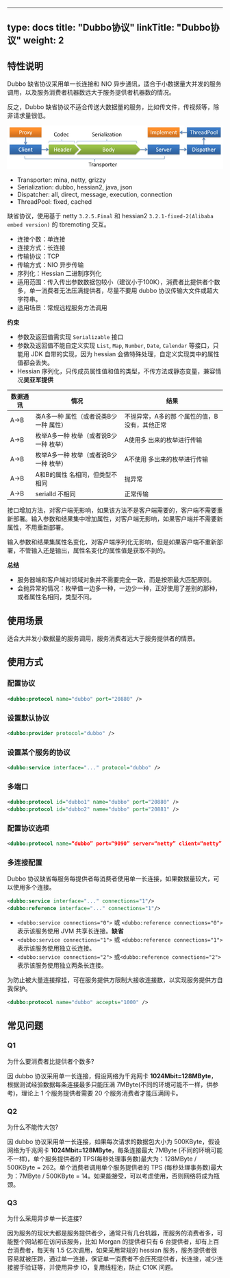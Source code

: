 
---
type: docs
title: "Dubbo协议"
linkTitle: "Dubbo协议"
weight: 2
---

## 特性说明
Dubbo 缺省协议采用单一长连接和 NIO 异步通讯，适合于小数据量大并发的服务调用，以及服务消费者机器数远大于服务提供者机器数的情况。

反之，Dubbo 缺省协议不适合传送大数据量的服务，比如传文件，传视频等，除非请求量很低。

![dubbo-protocol.jpg](/imgs/user/dubbo-protocol.jpg)

* Transporter: mina, netty, grizzy
* Serialization: dubbo, hessian2, java, json
* Dispatcher: all, direct, message, execution, connection
* ThreadPool: fixed, cached


缺省协议，使用基于 netty `3.2.5.Final` 和 hessian2 `3.2.1-fixed-2(Alibaba embed version)` 的 tbremoting 交互。

* 连接个数：单连接
* 连接方式：长连接
* 传输协议：TCP
* 传输方式：NIO 异步传输
* 序列化：Hessian 二进制序列化
* 适用范围：传入传出参数数据包较小（建议小于100K），消费者比提供者个数多，单一消费者无法压满提供者，尽量不要用 dubbo 协议传输大文件或超大字符串。
* 适用场景：常规远程服务方法调用

**约束**

* 参数及返回值需实现 `Serializable` 接口
* 参数及返回值不能自定义实现 `List`, `Map`, `Number`, `Date`, `Calendar` 等接口，只能用 JDK 自带的实现，因为 hessian 会做特殊处理，自定义实现类中的属性值都会丢失。
* Hessian 序列化，只传成员属性值和值的类型，不传方法或静态变量，兼容情况**吴亚军提供**

| 数据通讯 | 情况 | 结果 |
| ------------- | ------------- | ------------- |
| A->B  | 类A多一种 属性（或者说类B少一种 属性）| 不抛异常，A多的那 个属性的值，B没有，其他正常 |
| A->B  | 枚举A多一种 枚举（或者说B少一种 枚举）| A使用多 出来的枚举进行传输 | 抛异常 |
| A->B  | 枚举A多一种 枚举（或者说B少一种 枚举）| A不使用 多出来的枚举进行传输 | 不抛异常，B正常接 收数据 |
| A->B  | A和B的属性 名相同，但类型不相同 | 抛异常 |
| A->B  | serialId 不相同 | 正常传输 |

接口增加方法，对客户端无影响，如果该方法不是客户端需要的，客户端不需要重新部署。输入参数和结果集中增加属性，对客户端无影响，如果客户端并不需要新属性，不用重新部署。

输入参数和结果集属性名变化，对客户端序列化无影响，但是如果客户端不重新部署，不管输入还是输出，属性名变化的属性值是获取不到的。

**总结**
- 服务器端和客户端对领域对象并不需要完全一致，而是按照最大匹配原则。
- 会抛异常的情况：枚举值一边多一种，一边少一种，正好使用了差别的那种，或者属性名相同，类型不同。


## 使用场景

适合大并发小数据量的服务调用，服务消费者远大于服务提供者的情景。

## 使用方式

### 配置协议

```xml
<dubbo:protocol name="dubbo" port="20880" />
```

### 设置默认协议

```xml
<dubbo:provider protocol="dubbo" />
```

### 设置某个服务的协议

```xml
<dubbo:service interface="..." protocol="dubbo" />
```

### 多端口

```xml
<dubbo:protocol id="dubbo1" name="dubbo" port="20880" />
<dubbo:protocol id="dubbo2" name="dubbo" port="20881" />
```

### 配置协议选项

```xml
<dubbo:protocol name=“dubbo” port=“9090” server=“netty” client=“netty” codec=“dubbo” serialization=“hessian2” charset=“UTF-8” threadpool=“fixed” threads=“100” queues=“0” iothreads=“9” buffer=“8192” accepts=“1000” payload=“8388608” />
```

### 多连接配置

Dubbo 协议缺省每服务每提供者每消费者使用单一长连接，如果数据量较大，可以使用多个连接。

```xml
<dubbo:service interface="..." connections="1"/>
<dubbo:reference interface="..." connections="1"/>
```

* `<dubbo:service connections="0">` 或 `<dubbo:reference connections="0">` 表示该服务使用 JVM 共享长连接。**缺省**
* `<dubbo:service connections="1">` 或 `<dubbo:reference connections="1">` 表示该服务使用独立长连接。
* `<dubbo:service connections="2">` 或`<dubbo:reference connections="2">` 表示该服务使用独立两条长连接。

为防止被大量连接撑挂，可在服务提供方限制大接收连接数，以实现服务提供方自我保护。

```xml
<dubbo:protocol name="dubbo" accepts="1000" />
```

## 常见问题

### Q1 
为什么要消费者比提供者个数多?

因 dubbo 协议采用单一长连接，假设网络为千兆网卡 **1024Mbit=128MByte**，根据测试经验数据每条连接最多只能压满 7MByte(不同的环境可能不一样，供参考)，理论上 1 个服务提供者需要 20 个服务消费者才能压满网卡。

### Q2 
为什么不能传大包?

因 dubbo 协议采用单一长连接，如果每次请求的数据包大小为 500KByte，假设网络为千兆网卡 **1024Mbit=128MByte**，每条连接最大 7MByte (不同的环境可能不一样)，单个服务提供者的 TPS(每秒处理事务数)最大为：128MByte / 500KByte = 262。单个消费者调用单个服务提供者的 TPS (每秒处理事务数)最大为：7MByte / 500KByte = 14。如果能接受，可以考虑使用，否则网络将成为瓶颈。

### Q3 
为什么采用异步单一长连接?

因为服务的现状大都是服务提供者少，通常只有几台机器，而服务的消费者多，可能整个网站都在访问该服务，比如 Morgan 的提供者只有 6 台提供者，却有上百台消费者，每天有 1.5 亿次调用，如果采用常规的 hessian 服务，服务提供者很容易就被压跨，通过单一连接，保证单一消费者不会压死提供者，长连接，减少连接握手验证等，并使用异步 IO，复用线程池，防止 C10K 问题。
